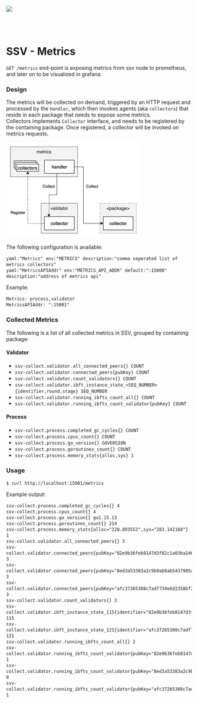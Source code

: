 [<img src="../docs/resources/bloxstaking_header_image.png" >](https://www.bloxstaking.com/)

<br>
<br>


# SSV - Metrics

`GET /metrics` end-point is exposing metrics from ssv node to prometheus, and later on to be visualized in grafana.

### Design

The metrics will be collected on demand, triggered by an HTTP request and processed by the `Handler`,
which then invokes agents (aka `collectors`) that reside in each package that needs to expose some metrics. \
Collectors implements `Collector` interface, and needs to be registered by the containing package.
Once registered, a collector will be invoked on metrics requests.

<img src="../docs/resources/metrics-collector.png" >

The following configuration is available:

```
yaml:"Metrics" env:"METRICS" description:"comma seperated list of metrics collectors"
yaml:"MetricsAPIAddr" env:"METRICS_API_ADDR" default:":15000" description:"address of metrics api"
```

Example:
```
Metrics: process,validator
MetricsAPIAddr: ":15001"
```

### Collected Metrics

The following is a list of all collected metrics in SSV, grouped by containing package:

#### Validator

* `ssv-collect.validator.all_connected_peers{} COUNT`
* `ssv-collect.validator.connected_peers{pubKey} COUNT`
* `ssv-collect.validator.count_validators{} COUNT`
* `ssv-collect.validator.ibft_instance_state_<SEQ_NUMBER>{identifier,round,stage} SEQ_NUMBER`
* `ssv-collect.validator.running_ibfts_count_all{} COUNT`
* `ssv-collect.validator.running_ibfts_count_validator{pubKey} COUNT`

#### Process

* `ssv-collect.process.completed_gc_cycles{} COUNT`
* `ssv-collect.process.cpus_count{} COUNT`
* `ssv-collect.process.go_version{} GOVERSION`
* `ssv-collect.process.goroutines_count{} COUNT`
* `ssv-collect.process.memory_stats{alloc,sys} 1`

### Usage

```shell
$ curl http://localhost:15001/metrics
```

Example output:

```
ssv-collect.process.completed_gc_cycles{} 4
ssv-collect.process.cpus_count{} 4
ssv-collect.process.go_version{} go1.15.13
ssv-collect.process.goroutines_count{} 214
ssv-collect.process.memory_stats{alloc="220.803552",sys="283.142168"} 1
ssv-collect.validator.all_connected_peers{} 3
ssv-collect.validator.connected_peers{pubKey="82e9b36feb8147d3f82c1a03ba246d4a63ac1ce0b1dabbb6991940a06401ab46fb4afbf971a3c145fdad2d4bddd30e12"} 3
ssv-collect.validator.connected_peers{pubKey="8ed3a53383a2c9b9ab0ab5437985ac443a8d50bf50b5f69eeaf9850285aeaad703beff14e3d15b4e6b5702f446a97db4"} 3
ssv-collect.validator.connected_peers{pubKey="afc37265308c7adf734e6d2358bf2458943ee4b2c8598f115c434ea801f13dfa4706efde6c468b0979372d9cd61b14f7"} 3
ssv-collect.validator.count_validators{} 3
ssv-collect.validator.ibft_instance_state_115{identifier="82e9b36feb8147d3f82c1a03ba246d4a63ac1ce0b1dabbb6991940a06401ab46fb4afbf971a3c145fdad2d4bddd30e12_ATTESTER",stage="Prepare",round="2"} 115
ssv-collect.validator.ibft_instance_state_121{identifier="afc37265308c7adf734e6d2358bf2458943ee4b2c8598f115c434ea801f13dfa4706efde6c468b0979372d9cd61b14f7_ATTESTER",stage="Prepare",round="1"} 121
ssv-collect.validator.running_ibfts_count_all{} 2
ssv-collect.validator.running_ibfts_count_validator{pubKey="82e9b36feb8147d3f82c1a03ba246d4a63ac1ce0b1dabbb6991940a06401ab46fb4afbf971a3c145fdad2d4bddd30e12"} 1
ssv-collect.validator.running_ibfts_count_validator{pubKey="8ed3a53383a2c9b9ab0ab5437985ac443a8d50bf50b5f69eeaf9850285aeaad703beff14e3d15b4e6b5702f446a97db4"} 0
ssv-collect.validator.running_ibfts_count_validator{pubKey="afc37265308c7adf734e6d2358bf2458943ee4b2c8598f115c434ea801f13dfa4706efde6c468b0979372d9cd61b14f7"} 1
```
